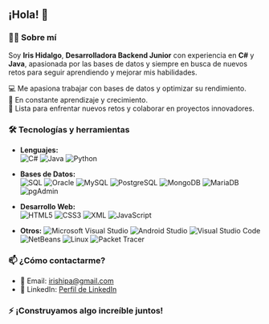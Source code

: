 ## ¡Hola! 👋  

### 👩‍💻 Sobre mí  
Soy **Iris Hidalgo**, **Desarrolladora Backend Junior** con experiencia en **C#** y **Java**, apasionada por las bases de datos y siempre en busca de nuevos retos para seguir aprendiendo y mejorar mis habilidades.  

💻 Me apasiona trabajar con bases de datos y optimizar su rendimiento.  
🌱 En constante aprendizaje y crecimiento.  
🚀 Lista para enfrentar nuevos retos y colaborar en proyectos innovadores.  

### 🛠️ Tecnologías y herramientas  
- **Lenguajes:**  
![C#](https://img.shields.io/badge/-C%23-blue?style=flat&logo=c-sharp) 
![Java](https://img.shields.io/badge/-Java-orange?style=flat&logo=java) 
![Python](https://img.shields.io/badge/-Python-green?style=flat&logo=python)  

- **Bases de Datos:**  
![SQL](https://img.shields.io/badge/-SQL-darkblue?style=flat&logo=sql) 
![Oracle](https://img.shields.io/badge/-Oracle-darkblue?style=flat&logo=oracle) 
![MySQL](https://img.shields.io/badge/-MySQL-darkorange?style=flat&logo=mysql) 
![PostgreSQL](https://img.shields.io/badge/-PostgreSQL-darkblue?style=flat&logo=postgresql) 
![MongoDB](https://img.shields.io/badge/-MongoDB-darkgreen?style=flat&logo=mongodb) 
![MariaDB](https://img.shields.io/badge/-MariaDB-darkcyan?style=flat&logo=mariadb) 
![pgAdmin](https://img.shields.io/badge/-pgAdmin-lightgrey?style=flat&logo=pgadmin)  

- **Desarrollo Web:**  
![HTML5](https://img.shields.io/badge/-HTML5-darkorange?style=flat&logo=html5) 
![CSS3](https://img.shields.io/badge/-CSS3-darkblue?style=flat&logo=css3) 
![XML](https://img.shields.io/badge/-XML-darkgrey?style=flat&logo=xml) 
![JavaScript](https://img.shields.io/badge/-JavaScript-darkgoldenrod?style=flat&logo=javascript)  

- **Otros:**
![Microsoft Visual Studio](https://img.shields.io/badge/-Visual%20Studio-darkred?style=flat&logo=visualstudio)
![Android Studio](https://img.shields.io/badge/-Android%20Studio-darkgreen?style=flat&logo=androidstudio)
![Visual Studio Code](https://img.shields.io/badge/-Visual%20Studio%20Code-darkblue?style=flat&logo=visualstudiocode)
![NetBeans](https://img.shields.io/badge/-NetBeans-darkgreen?style=flat&logo=netbeans) 
![Linux](https://img.shields.io/badge/-Linux-darkgreen?style=flat&logo=linux) 
![Packet Tracer](https://img.shields.io/badge/-Packet%20Tracer-darkblue?style=flat&logo=cisco)  

### 📫 ¿Cómo contactarme?  
- 📧 Email: [irishipa@gmail.com](mailto:irishipa@gmail.com)  
- 💼 LinkedIn: [Perfil de LinkedIn](#https://www.linkedin.com/in/iris-hidalgo-palomino-a90610291)  

### ⚡ ¡Construyamos algo increíble juntos!  
